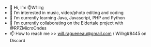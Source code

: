 - 👋 Hi, I’m @W1llrg
- 👀 I’m interested in music, video/photo editing and coding 
- 🌱 I’m currently learning Java, Javascript, PHP and Python
- 💞️ I’m currently collaborating on the Eldertale project with @RPZMicroOndes
- 📫 How to reach me >> will.ragueneau@gmail.com / Willrg#8445 on Discord

<!---
W1llrg/W1llrg is a ✨ special ✨ repository because its `README.md` (this file) appears on your GitHub profile.
You can click the Preview link to take a look at your changes.
--->
